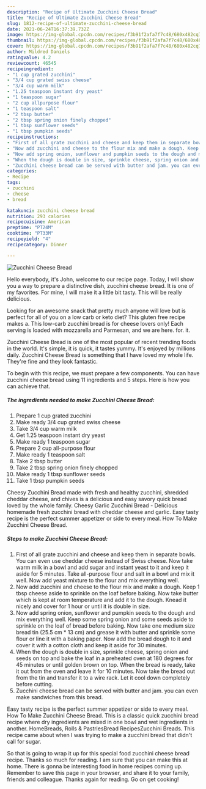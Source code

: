```yaml
---
description: "Recipe of Ultimate Zucchini Cheese Bread"
title: "Recipe of Ultimate Zucchini Cheese Bread"
slug: 1812-recipe-of-ultimate-zucchini-cheese-bread
date: 2021-06-24T16:37:39.732Z
image: https://img-global.cpcdn.com/recipes/f3b91f2afa7f7c48/680x482cq70/zucchini-cheese-bread-recipe-main-photo.jpg
thumbnail: https://img-global.cpcdn.com/recipes/f3b91f2afa7f7c48/680x482cq70/zucchini-cheese-bread-recipe-main-photo.jpg
cover: https://img-global.cpcdn.com/recipes/f3b91f2afa7f7c48/680x482cq70/zucchini-cheese-bread-recipe-main-photo.jpg
author: Mildred Daniels
ratingvalue: 4.2
reviewcount: 46545
recipeingredient:
- "1 cup grated zucchini"
- "3/4 cup grated swiss cheese"
- "3/4 cup warm milk"
- "1.25 teaspoon instant dry yeast"
- "1 teaspoon sugar"
- "2 cup allpurpose flour"
- "1 teaspoon salt"
- "2 tbsp butter"
- "2 tbsp spring onion finely chopped"
- "1 tbsp sunflower seeds"
- "1 tbsp pumpkin seeds"
recipeinstructions:
- "First of all grate zucchini and cheese and keep them in separate bowls. You can even use cheddar cheese instead of Swiss cheese. Now take warm milk in a bowl and add sugar and instant yeast to it and keep it aside for 5 minutes. Take all-purpose flour and salt in a bowl and mix it well. Now add yeast mixture to the flour and mix everything well."
- "Now add zucchini and cheese to the flour mix and make a dough. Keep 1 tbsp cheese aside to sprinkle on the loaf before baking. Now take butter which is kept at room temperature and add it to the dough. Knead it nicely and cover for 1 hour or until it is double in size."
- "Now add spring onion, sunflower and pumpkin seeds to the dough and mix everything well. Keep some spring onion and some seeds aside to sprinkle on the loaf of bread before baking. Now take one medium size bread tin (25.5 cm * 13 cm) and grease it with butter and sprinkle some flour or line it with a baking paper. Now add the bread dough to it and cover it with a cotton cloth and keep it aside for 30 minutes."
- "When the dough is double in size, sprinkle cheese, spring onion and seeds on top and bake the loaf in a preheated oven at 180 degrees for 45 minutes or until golden brown on top. When the bread is ready, take it out from the oven and leave it for 10 minutes. Now take the bread out from the tin and transfer it to a wire rack. Let it cool down completely before cutting."
- "Zucchini cheese bread can be served with butter and jam. you can even make sandwiches from this bread."
categories:
- Recipe
tags:
- zucchini
- cheese
- bread

katakunci: zucchini cheese bread 
nutrition: 293 calories
recipecuisine: American
preptime: "PT24M"
cooktime: "PT33M"
recipeyield: "4"
recipecategory: Dinner

---
```



![Zucchini Cheese Bread](https://img-global.cpcdn.com/recipes/f3b91f2afa7f7c48/680x482cq70/zucchini-cheese-bread-recipe-main-photo.jpg)

Hello everybody, it's John, welcome to our recipe page. Today, I will show you a way to prepare a distinctive dish, zucchini cheese bread. It is one of my favorites. For mine, I will make it a little bit tasty. This will be really delicious.

Looking for an awesome snack that pretty much anyone will love but is perfect for all of you on a low carb or keto diet? This gluten free recipe makes a. This low-carb zucchini bread is for cheese lovers only! Each serving is loaded with mozzarella and Parmesan, and we are here. for. it.

Zucchini Cheese Bread is one of the most popular of recent trending foods in the world. It's simple, it is quick, it tastes yummy. It's enjoyed by millions daily. Zucchini Cheese Bread is something that I have loved my whole life. They're fine and they look fantastic.


To begin with this recipe, we must prepare a few components. You can have zucchini cheese bread using 11 ingredients and 5 steps. Here is how you can achieve that.

<!--inarticleads1-->

##### The ingredients needed to make Zucchini Cheese Bread:

1. Prepare 1 cup grated zucchini
1. Make ready 3/4 cup grated swiss cheese
1. Take 3/4 cup warm milk
1. Get 1.25 teaspoon instant dry yeast
1. Make ready 1 teaspoon sugar
1. Prepare 2 cup all-purpose flour
1. Make ready 1 teaspoon salt
1. Take 2 tbsp butter
1. Take 2 tbsp spring onion finely chopped
1. Make ready 1 tbsp sunflower seeds
1. Take 1 tbsp pumpkin seeds


Cheesy Zucchini Bread made with fresh and healthy zucchini, shredded cheddar cheese, and chives is a delicious and easy savory quick bread loved by the whole family. Cheesy Garlic Zucchini Bread - Delicious homemade fresh zucchini bread with cheddar cheese and garlic. Easy tasty recipe is the perfect summer appetizer or side to every meal. How To Make Zucchini Cheese Bread. 

<!--inarticleads2-->

##### Steps to make Zucchini Cheese Bread:

1. First of all grate zucchini and cheese and keep them in separate bowls. You can even use cheddar cheese instead of Swiss cheese. Now take warm milk in a bowl and add sugar and instant yeast to it and keep it aside for 5 minutes. Take all-purpose flour and salt in a bowl and mix it well. Now add yeast mixture to the flour and mix everything well.
1. Now add zucchini and cheese to the flour mix and make a dough. Keep 1 tbsp cheese aside to sprinkle on the loaf before baking. Now take butter which is kept at room temperature and add it to the dough. Knead it nicely and cover for 1 hour or until it is double in size.
1. Now add spring onion, sunflower and pumpkin seeds to the dough and mix everything well. Keep some spring onion and some seeds aside to sprinkle on the loaf of bread before baking. Now take one medium size bread tin (25.5 cm * 13 cm) and grease it with butter and sprinkle some flour or line it with a baking paper. Now add the bread dough to it and cover it with a cotton cloth and keep it aside for 30 minutes.
1. When the dough is double in size, sprinkle cheese, spring onion and seeds on top and bake the loaf in a preheated oven at 180 degrees for 45 minutes or until golden brown on top. When the bread is ready, take it out from the oven and leave it for 10 minutes. Now take the bread out from the tin and transfer it to a wire rack. Let it cool down completely before cutting.
1. Zucchini cheese bread can be served with butter and jam. you can even make sandwiches from this bread.


Easy tasty recipe is the perfect summer appetizer or side to every meal. How To Make Zucchini Cheese Bread. This is a classic quick zucchini bread recipe where dry ingredients are mixed in one bowl and wet ingredients in another. HomeBreads, Rolls &amp; PastriesBread RecipesZucchini Breads. This recipe came about when I was trying to make a zucchini bread that didn&#39;t call for sugar. 

So that is going to wrap it up for this special food zucchini cheese bread recipe. Thanks so much for reading. I am sure that you can make this at home. There is gonna be interesting food in home recipes coming up. Remember to save this page in your browser, and share it to your family, friends and colleague. Thanks again for reading. Go on get cooking!
